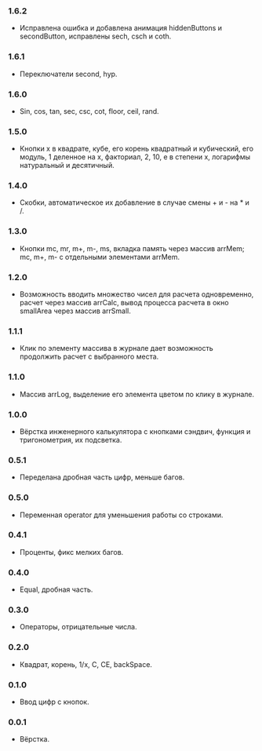 ### 1.6.2

- Исправлена ошибка и добавлена анимация hiddenButtons и secondButton, исправлены sech, csch и coth.

### 1.6.1

- Переключатели second, hyp.

### 1.6.0

- Sin, cos, tan, sec, csc, cot, floor, ceil, rand.

### 1.5.0

- Кнопки x в квадрате, кубе, его корень квадратный и кубический, его модуль, 1 деленное на x, факториал, 2, 10, e в степени x, логарифмы натуральный и десятичный.

### 1.4.0

- Скобки, автоматическое их добавление в случае смены + и - на * и /.

### 1.3.0

- Кнопки mc, mr, m+, m-, ms, вкладка память через массив arrMem; mc, m+, m- с отдельными элементами arrMem.

### 1.2.0

- Возможность вводить множество чисел для расчета одновременно, расчет через массив arrCalc, вывод процесса расчета в окно smallArea через массив arrSmall.

### 1.1.1

- Клик по элементу массива в журнале дает возможность продолжить расчет с выбранного места.

### 1.1.0

- Массив arrLog, выделение его элемента цветом по клику в журнале.

### 1.0.0

- Вёрстка инженерного калькулятора с кнопками сэндвич, функция и 
тригонометрия, их подсветка.

### 0.5.1

- Переделана дробная часть цифр, меньше багов.

### 0.5.0 

- Переменная operator для уменьшения работы со строками.

### 0.4.1

- Проценты, фикс мелких багов.

### 0.4.0

- Equal, дробная часть.

### 0.3.0

- Операторы, отрицательные числа.

### 0.2.0

- Квадрат, корень, 1/x, C, CE, backSpace.

### 0.1.0

- Ввод цифр с кнопок.

### 0.0.1

- Вёрстка.

